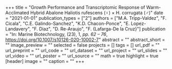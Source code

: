 +++
title = "Growth Performance and Transcriptomic Response of Warm-Acclimated Hybrid Abalone Haliotis rufescens (♀) × H. corrugata (♂)"
date = "2021-01-01"
publication_types = ["2"]
authors = ["M.A. Tripp-Valdez", "F. Cicala", "C.E. Galindo-Sanchez", "K.D. Chacon-Ponce", "E. Lopez-Landavery", "F. Diaz", "D. Re-Araujo", "F. {Lafarga-De la Cruz}"]
publication = "In: Marine Biotechnology, (23), 1, _pp. 62 – 76_, https://doi.org/10.1007/s10126-020-10002-7"
abstract = ""
abstract_short = ""
image_preview = ""
selected = false
projects = []
tags = []
url_pdf = ""
url_preprint = ""
url_code = ""
url_dataset = ""
url_project = ""
url_slides = ""
url_video = ""
url_poster = ""
url_source = ""
math = true
highlight = true
[header]
image = ""
caption = ""
+++
